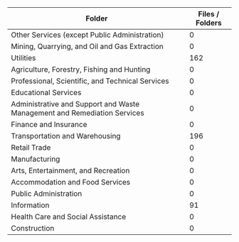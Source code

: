 | Folder                                                                   |   Files / Folders |
|--------------------------------------------------------------------------|-------------------|
| Other Services (except Public Administration)                            |                 0 |
| Mining, Quarrying, and Oil and Gas Extraction                            |                 0 |
| Utilities                                                                |               162 |
| Agriculture, Forestry, Fishing and Hunting                               |                 0 |
| Professional, Scientific, and Technical Services                         |                 0 |
| Educational Services                                                     |                 0 |
| Administrative and Support and Waste Management and Remediation Services |                 0 |
| Finance and Insurance                                                    |                 0 |
| Transportation and Warehousing                                           |               196 |
| Retail Trade                                                             |                 0 |
| Manufacturing                                                            |                 0 |
| Arts, Entertainment, and Recreation                                      |                 0 |
| Accommodation and Food Services                                          |                 0 |
| Public Administration                                                    |                 0 |
| Information                                                              |                91 |
| Health Care and Social Assistance                                        |                 0 |
| Construction                                                             |                 0 |